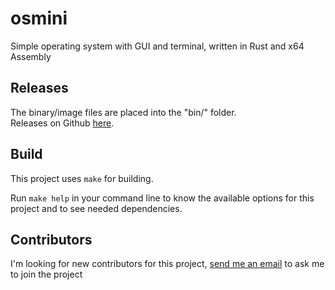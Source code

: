# osmini
Simple operating system with GUI and terminal, written in Rust and x64 Assembly

## Releases
The binary/image files are placed into the "bin/" folder. \
Releases on Github [here](https://github.com/antoninhrlt/osmini/releases).

## Build
This project uses `make` for building.

Run `make help` in your command line to know the available options for this 
project and to see needed dependencies.

## Contributors
I'm looking for new contributors for this project, 
[send me an email](mailto:antonherault@gmail.com) to ask me to join the project
